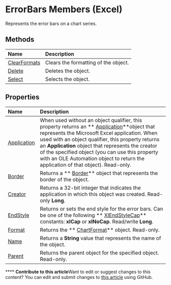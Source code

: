 
# ErrorBars Members (Excel)
Represents the error bars on a chart series.

## Methods



|**Name**|**Description**|
|:-----|:-----|
| [ClearFormats](0326bb43-0b1f-c32c-7ee4-8965bb26a889.md)|Clears the formatting of the object.|
| [Delete](30764496-1311-da45-5d1d-6efe243dcd73.md)|Deletes the object.|
| [Select](699994c5-e3b0-7eae-47c8-cac5bfab29af.md)|Selects the object.|

## Properties



|**Name**|**Description**|
|:-----|:-----|
| [Application](8c1645af-92e0-7f64-2d58-a20f0f97d2e6.md)|When used without an object qualifier, this property returns an  ** [Application](19b73597-5cf9-4f56-8227-b5211f657f6f.md)**object that represents the Microsoft Excel application. When used with an object qualifier, this property returns an  **Application** object that represents the creator of the specified object (you can use this property with an OLE Automation object to return the application of that object). Read-only.|
| [Border](13fadbf3-92ce-23a3-f400-ae89203f3145.md)|Returns a  ** [Border](bca516bf-7c0f-f9df-078d-dfb522f256f3.md)** object that represents the border of the object.|
| [Creator](8a54a5dd-a62d-e027-8c44-ba4f97ac425d.md)|Returns a 32-bit integer that indicates the application in which this object was created. Read-only  **Long**.|
| [EndStyle](865c1da8-1231-5290-c737-c0415615a0ea.md)|Returns or sets the end style for the error bars. Can be one of the following  ** [XlEndStyleCap](ad512f22-a2f5-9334-b724-ea1185394c20.md)** constants: **xlCap** or **xlNoCap**. Read/write  **Long**.|
| [Format](a403ece7-66aa-fadf-e7cf-22fe8f4c4d44.md)|Returns the  ** [ChartFormat](edac71b7-ed38-6658-2cbf-6493dc1ad3ed.md)** object. Read-only.|
| [Name](8ff0eff8-3d9d-e512-70a1-79a1640ec1ec.md)|Returns a  **String** value that represents the name of the object.|
| [Parent](90e3daf2-d87e-b7b7-923c-f8816317cf9d.md)|Returns the parent object for the specified object. Read-only.|

****   **Contribute to this article**Want to edit or suggest changes to this content? You can edit and submit changes to  [this article](https://github.com/jhershey00/VBA_Excel_Test/OpenXMLCon/articles/f8eaf7ef-73b2-60ec-3661-2fbdd3e89c26.md) using GitHub.

